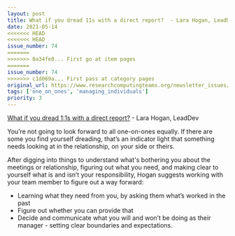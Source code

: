 ```yaml
---
layout: post
title: What if you dread 11s with a direct report?  - Lara Hogan, LeadDev
date: 2021-05-14
<<<<<<< HEAD
<<<<<<< HEAD
issue_number: 74
=======
>>>>>>> 0a34fe0... First go at item pages
=======
issue_number: 74
>>>>>>> c1d069a... First pass at category pages
original_url: https://www.researchcomputingteams.org/newsletter_issues/0074
tags: ['one_on_ones', 'managing_individuals']
priority: 3
---
```


<!-- markdownlint-disable MD033 -->
<!-- markdownlint-disable MD041 -->
<!-- markdownlint-disable MD049 -->

[What if you dread 1:1s with a direct report?](https://leaddev.com/mentoring-coaching-feedback/what-if-you-dread-11s-direct-report)  - Lara Hogan, LeadDev

You’re not going to look forward to all one-on-ones equally.  If there are some you find yourself dreading, that’s an indicator light that something needs looking at in the relationship, on your side or theirs.

After digging into things to understand what's bothering you about the meetings or relationship, figuring out what you need, and making clear to yourself what is and isn’t your responsibility, Hogan suggests working with your team member to figure out a way forward:

- Learning what they need from you, by asking them what’s worked in the past
- Figure out whether you can provide that
- Decide and communicate what you will and won’t be doing as their manager - setting clear boundaries and expectations.